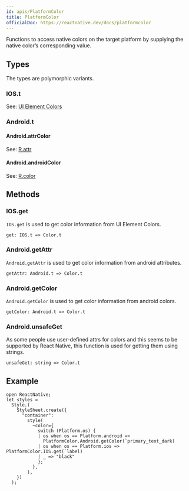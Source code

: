 ```yaml
---
id: apis/PlatformColor
title: PlatformColor
officialDoc: https://reactnative.dev/docs/platformcolor
---
```


Functions to access native colors on the target platform by supplying the native color’s corresponding value.

## Types

The types are polymorphic variants.

### IOS.t

See: [UI Element Colors](https://developer.apple.com/documentation/uikit/uicolor/ui_element_colors)

### Android.t

#### Android.attrColor

See: [R.attr](https://developer.android.com/reference/android/R.attr)

#### Android.androidColor

See: [R.color](https://developer.android.com/reference/android/R.color)

## Methods

### IOS.get

`IOS.get` is used to get color information from UI Element Colors.

```reason
get: IOS.t => Color.t
```

### Android.getAttr

`Android.getAttr` is used to get color information from android attributes.

```reason
getAttr: Android.t => Color.t
```

### Android.getColor

`Android.getColor` is used to get color information from android colors.

```reason
getColor: Android.t => Color.t
```

### Android.unsafeGet

As some people use user-defined attrs for colors and this seems to be supported by React Native, this function is used for getting them using strings.

```reason
unsafeGet: string => Color.t
```

## Example

```reason
open ReactNative;
let styles =
  Style.(
    StyleSheet.create({
      "container":
        style(
          ~color={
            switch (Platform.os) {
            | os when os == Platform.android =>
              PlatformColor.Android.getColor(`primary_text_dark)
            | os when os == Platform.ios => PlatformColor.IOS.get(`label)
            | _ => "black"
            };
          },
        ),
    })
  );
```
